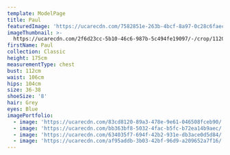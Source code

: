 ```yaml
---
template: ModelPage
title: Paul
featuredImage: 'https://ucarecdn.com/7582851e-263b-4bcf-8a97-0c28c6faec04/'
imageThumbnail: >-
  https://ucarecdn.com/2f6d23cc-5b10-46c6-987b-5c494fe19097/-/crop/1120x1632/586,0/-/preview/
firstName: Paul
collection: Classic
height: 175cm
measurementType: chest
bust: 112cm
waist: 106cm
hips: 104cm
size: 36-38
shoeSize: '8'
hair: Grey
eyes: Blue
imagePortfolio:
  - image: 'https://ucarecdn.com/83cd8120-89a3-478e-9e61-046508fceb90/'
  - image: 'https://ucarecdn.com/bb363bf8-5032-4fac-b5fc-b72ea14b9aec/'
  - image: 'https://ucarecdn.com/634035f7-694f-42b2-931e-db3ace0d5d84/'
  - image: 'https://ucarecdn.com/af95addb-3b03-42bf-96d9-a209652a7f16/'
---
```


